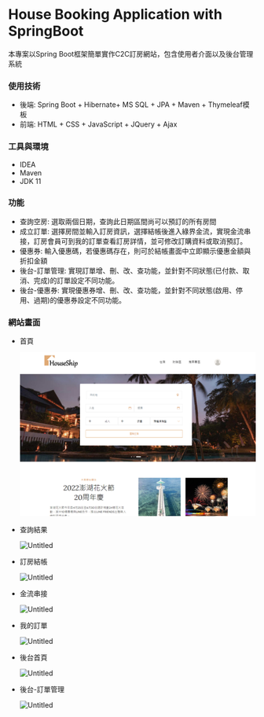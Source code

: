 # House Booking Application with SpringBoot

本專案以Spring Boot框架簡單實作C2C訂房網站，包含使用者介面以及後台管理系統

### 使用技術

- 後端: Spring Boot + Hibernate+  MS SQL + JPA + Maven + Thymeleaf模板
- 前端: HTML + CSS + JavaScript + JQuery + Ajax

### 工具與環境

- IDEA
- Maven
- JDK 11

### 功能

- 查詢空房: 選取兩個日期，查詢此日期區間尚可以預訂的所有房間
- 成立訂單: 選擇房間並輸入訂房資訊，選擇結帳後進入綠界金流，實現金流串接，訂房會員可到我的訂單查看訂房詳情，並可修改訂購資料或取消預訂。
- 優惠券: 輸入優惠碼，若優惠碼存在，則可於結帳畫面中立即顯示優惠金額與折扣金額
- 後台-訂單管理:  實現訂單增、刪、改、查功能，並針對不同狀態(已付款、取消、完成)的訂單設定不同功能。
- 後台-優惠券: 實現優惠券增、刪、改、查功能，並針對不同狀態(啟用、停用、過期)的優惠券設定不同功能。

### 網站畫面

- 首頁
    
    ![首頁](https://github.com/yuhswang/HouseShip/blob/master/showViews/01.png?raw=true)
    
- 查詢結果
    
    ![Untitled](House%20Booking%20Application%20with%20SpringBoot%203e1324a9859b4daabb044bab4209bc96/Untitled%201.png)
    
- 訂房結帳
    
    ![Untitled](House%20Booking%20Application%20with%20SpringBoot%203e1324a9859b4daabb044bab4209bc96/Untitled%202.png)
    
- 金流串接
    
    ![Untitled](House%20Booking%20Application%20with%20SpringBoot%203e1324a9859b4daabb044bab4209bc96/Untitled%203.png)
    
- 我的訂單
    
    ![Untitled](House%20Booking%20Application%20with%20SpringBoot%203e1324a9859b4daabb044bab4209bc96/Untitled%204.png)
    
- 後台首頁
    
    ![Untitled](House%20Booking%20Application%20with%20SpringBoot%203e1324a9859b4daabb044bab4209bc96/Untitled%205.png)
    
- 後台-訂單管理
    
    ![Untitled](House%20Booking%20Application%20with%20SpringBoot%203e1324a9859b4daabb044bab4209bc96/Untitled%206.png)
    

###
